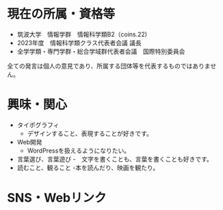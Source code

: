# 現在の所属・資格等

- 筑波大学　情報学群　情報科学類B2（coins.22)
- 2023年度　情報科学類クラス代表者会議 議長
- 全学学類・専門学群・総合学域群代表者会議　国際特別委員会
  
全ての発言は個人の意見であり、所属する団体等を代表するものではありません。

# 興味・関心

- タイポグラフィ
    - デザインすること、表現することが好きです。
- Web開発
    - WordPressを扱えるようになりたい。
- 言葉選び、言葉遊び
    -　文字を書くことも、言葉を書くことも好きです。
- 読むこと、観ること
  -本を読んだり、映画を観たり。

# SNS・Webリンク
